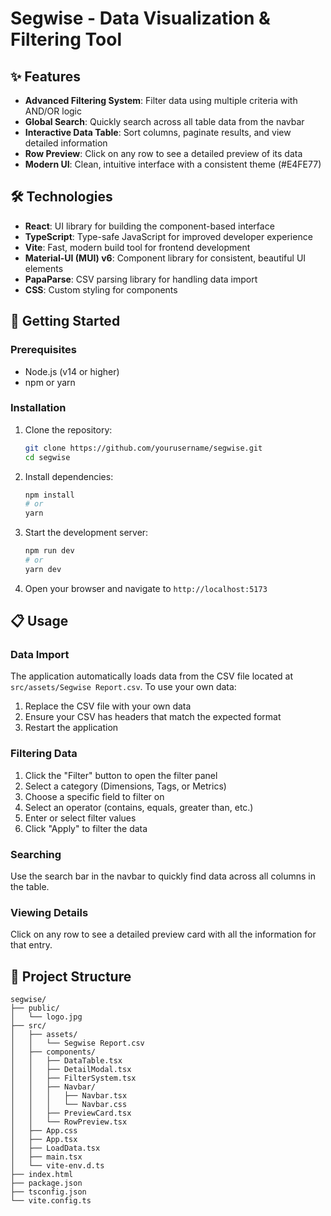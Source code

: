 # Segwise - Data Visualization & Filtering Tool

## ✨ Features

- **Advanced Filtering System**: Filter data using multiple criteria with AND/OR logic
- **Global Search**: Quickly search across all table data from the navbar
- **Interactive Data Table**: Sort columns, paginate results, and view detailed information
- **Row Preview**: Click on any row to see a detailed preview of its data
- **Modern UI**: Clean, intuitive interface with a consistent theme (#E4FE77)

## 🛠️ Technologies

- **React**: UI library for building the component-based interface
- **TypeScript**: Type-safe JavaScript for improved developer experience
- **Vite**: Fast, modern build tool for frontend development
- **Material-UI (MUI) v6**: Component library for consistent, beautiful UI elements
- **PapaParse**: CSV parsing library for handling data import
- **CSS**: Custom styling for components

## 🚀 Getting Started

### Prerequisites

- Node.js (v14 or higher)
- npm or yarn

### Installation

1. Clone the repository:

   ```bash
   git clone https://github.com/yourusername/segwise.git
   cd segwise
   ```

2. Install dependencies:

   ```bash
   npm install
   # or
   yarn
   ```

3. Start the development server:

   ```bash
   npm run dev
   # or
   yarn dev
   ```

4. Open your browser and navigate to `http://localhost:5173`

## 📋 Usage

### Data Import

The application automatically loads data from the CSV file located at `src/assets/Segwise Report.csv`. To use your own data:

1. Replace the CSV file with your own data
2. Ensure your CSV has headers that match the expected format
3. Restart the application

### Filtering Data

1. Click the "Filter" button to open the filter panel
2. Select a category (Dimensions, Tags, or Metrics)
3. Choose a specific field to filter on
4. Select an operator (contains, equals, greater than, etc.)
5. Enter or select filter values
6. Click "Apply" to filter the data

### Searching

Use the search bar in the navbar to quickly find data across all columns in the table.

### Viewing Details

Click on any row to see a detailed preview card with all the information for that entry.

## 🧩 Project Structure

```
segwise/
├── public/
│   └── logo.jpg
├── src/
│   ├── assets/
│   │   └── Segwise Report.csv
│   ├── components/
│   │   ├── DataTable.tsx
│   │   ├── DetailModal.tsx
│   │   ├── FilterSystem.tsx
│   │   ├── Navbar/
│   │   │   ├── Navbar.tsx
│   │   │   └── Navbar.css
│   │   ├── PreviewCard.tsx
│   │   └── RowPreview.tsx
│   ├── App.css
│   ├── App.tsx
│   ├── LoadData.tsx
│   ├── main.tsx
│   └── vite-env.d.ts
├── index.html
├── package.json
├── tsconfig.json
└── vite.config.ts
```
